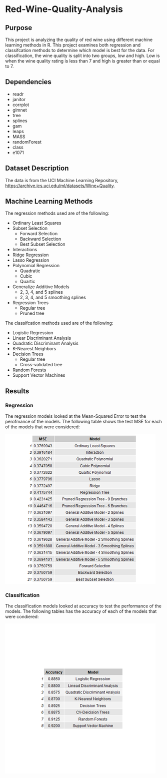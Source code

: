 # Red-Wine-Quality-Analysis

## Purpose
This project is analyzing the quality of red wine using different machine learning methods in R.  This project examines both regression and classifcation methods to determine which model is best for the data. For classification, the wine quality is split into two groups, low and high. Low is when the wine quality rating is less than 7 and high is greater than or equal to 7. 

## Dependencies
* readr
* janitor
* corrplot
* glmnet
* tree
* splines
* gam
* leaps
* MASS
* randomForest
* class
* e1071

## Dataset Description

The data is from the UCI Machine Learning Repository, https://archive.ics.uci.edu/ml/datasets/Wine+Quality.

## Machine Learning Methods

The regression methods used are of the following:
* Ordinary Least Squares
* Subset Selection
  * Forward Selection
  * Backward Selection
  * Best Subset Selection
* Interactions
* Ridge Regression
* Lasso Regression
* Polynomial Regression
  * Quadratic
  * Cubic
  * Quartic
* Generalize Additive Models
  * 2, 3, 4, and 5 splines
  * 2, 3, 4, and 5 smoothing splines
* Regression Trees
  * Regular tree
  * Pruned tree

The classifcation methods used are of the following:
* Logistic Regression
* Linear Discriminant Analysis
* Quadratic Discriminant Analysis
* K-Nearest Neighbors
* Decision Trees
  * Regular tree
  * Cross-validated tree
* Random Forests
* Support Vector Machines


## Results

### Regression
The regression models looked at the Mean-Squared Error to test the perofmance of the models. The following table shows the test MSE for each of the models that were considered:

![](regressionResults.png)

### Classification
The classification models looked at accuracy to test the performance of the models. The following tables has the accuracy of each of the models that were condiered:

![](classificationResults.png)
